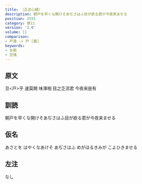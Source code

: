 ```yaml
---
title: （正述心緒）
description: 朝戸を早くな開けそあぢさはふ目が欲る君が今夜来ませる
position: 2555
category: 巻11
version: '1.0'
volume: 11
comparison:
- 戸遣 -> 戸 [嘉]
keywords:
- 女歌
- 恋情
---
```


## 原文

旦<戸>乎 速莫開 味澤相 目之乏流君 今夜来座有

## 訓読

朝戸を早くな開けそあぢさはふ目が欲る君が今夜来ませる

## 仮名

あさとを はやくなあけそ あぢさはふ めがほるきみが こよひきませる

## 左注

なし
